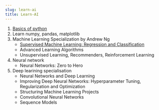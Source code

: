 ```yaml
---
slug: learn-ai
title: Learn-AI
---
```


1. [Basics of python](https://www.youtube.com/watch?v=nLRL_NcnK-4&t=39209s)
2. Learn numpy, pandas, matplotlib
3. Machine Learning Specialization by Andrew Ng
    * [Supervised Machine Learning: Regression and Classification](https://www.youtube.com/playlist?list=PLkDaE6sCZn6FNC6YRfRQc_FbeQrF8BwGI)
    * Advanced Learning Algorithms
    * Unsupervised Learning, Recommenders, Reinforcement Learning 
4. Neural network
    * Neural Networks: Zero to Hero
5. Deep learining specialisation
    * Neural Networks and Deep Learning
    * Improving Deep Neural Networks: Hyperparameter Tuning, Regularization and Optimization
    * Structuring Machine Learning Projects
    * Convolutional Neural Networks
    * Sequence Models
    